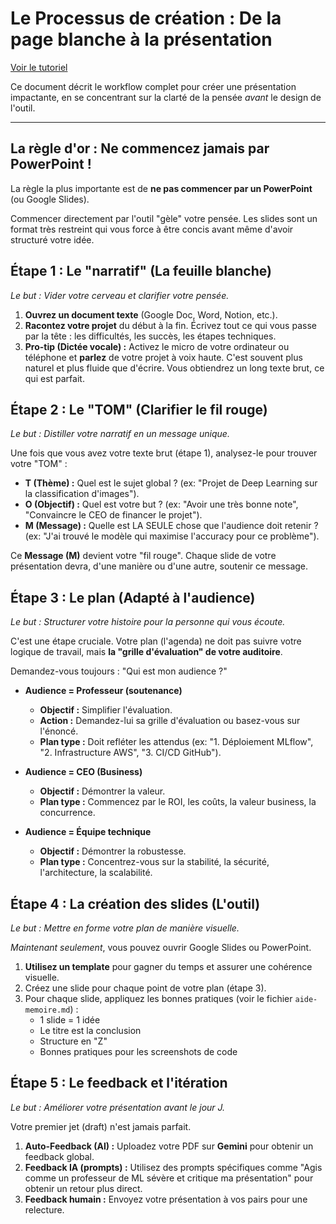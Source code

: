 # Le Processus de création : De la page blanche à la présentation

[Voir le tutoriel](https://www.youtube.com/watch?v=p2K0tx4vkkE&list=PLAO2ui_9t-UQiTCLs2yiQO2m9_oq-ItWQ&index=2)

Ce document décrit le workflow complet pour créer une présentation impactante, en se concentrant sur la clarté de la pensée *avant* le design de l'outil.

---

## La règle d'or : Ne commencez jamais par PowerPoint !

La règle la plus importante est de **ne pas commencer par un PowerPoint** (ou Google Slides).

Commencer directement par l'outil "gèle" votre pensée. Les slides sont un format très restreint qui vous force à être concis avant même d'avoir structuré votre idée.

## Étape 1 : Le "narratif" (La feuille blanche)

*Le but : Vider votre cerveau et clarifier votre pensée.*

1.  **Ouvrez un document texte** (Google Doc, Word, Notion, etc.).
2.  **Racontez votre projet** du début à la fin. Écrivez tout ce qui vous passe par la tête : les difficultés, les succès, les étapes techniques.
3.  **Pro-tip (Dictée vocale) :** Activez le micro de votre ordinateur ou téléphone et **parlez** de votre projet à voix haute. C'est souvent plus naturel et plus fluide que d'écrire. Vous obtiendrez un long texte brut, ce qui est parfait.

## Étape 2 : Le "TOM" (Clarifier le fil rouge)

*Le but : Distiller votre narratif en un message unique.*

Une fois que vous avez votre texte brut (étape 1), analysez-le pour trouver votre "TOM" :

* **T (Thème) :** Quel est le sujet global ? (ex: "Projet de Deep Learning sur la classification d'images").
* **O (Objectif) :** Quel est votre but ? (ex: "Avoir une très bonne note", "Convaincre le CEO de financer le projet").
* **M (Message) :** Quelle est LA SEULE chose que l'audience doit retenir ? (ex: "J'ai trouvé le modèle qui maximise l'accuracy pour ce problème").

Ce **Message (M)** devient votre "fil rouge". Chaque slide de votre présentation devra, d'une manière ou d'une autre, soutenir ce message.

## Étape 3 : Le plan (Adapté à l'audience)

*Le but : Structurer votre histoire pour la personne qui vous écoute.*

C'est une étape cruciale. Votre plan (l'agenda) ne doit pas suivre votre logique de travail, mais **la "grille d'évaluation" de votre auditoire**.

Demandez-vous toujours : "Qui est mon audience ?"

* **Audience = Professeur (soutenance)**
    * **Objectif :** Simplifier l'évaluation.
    * **Action :** Demandez-lui sa grille d'évaluation ou basez-vous sur l'énoncé.
    * **Plan type :** Doit refléter les attendus (ex: "1. Déploiement MLflow", "2. Infrastructure AWS", "3. CI/CD GitHub").

* **Audience = CEO (Business)**
    * **Objectif :** Démontrer la valeur.
    * **Plan type :** Commencez par le ROI, les coûts, la valeur business, la concurrence.

* **Audience = Équipe technique**
    * **Objectif :** Démontrer la robustesse.
    * **Plan type :** Concentrez-vous sur la stabilité, la sécurité, l'architecture, la scalabilité.

## Étape 4 : La création des slides (L'outil)

*Le but : Mettre en forme votre plan de manière visuelle.*

*Maintenant seulement*, vous pouvez ouvrir Google Slides ou PowerPoint.

1.  **Utilisez un template** pour gagner du temps et assurer une cohérence visuelle.
2.  Créez une slide pour chaque point de votre plan (étape 3).
3.  Pour chaque slide, appliquez les bonnes pratiques (voir le fichier `aide-memoire.md`) :
    * 1 slide = 1 idée
    * Le titre est la conclusion
    * Structure en "Z"
    * Bonnes pratiques pour les screenshots de code

## Étape 5 : Le feedback et l'itération

*Le but : Améliorer votre présentation avant le jour J.*

Votre premier jet (draft) n'est jamais parfait.

1.  **Auto-Feedback (AI) :** Uploadez votre PDF sur **Gemini** pour obtenir un feedback global.
2.  **Feedback IA (prompts) :** Utilisez des prompts spécifiques comme "Agis comme un professeur de ML sévère et critique ma présentation" pour obtenir un retour plus direct.
3.  **Feedback humain :** Envoyez votre présentation à vos pairs pour une relecture.